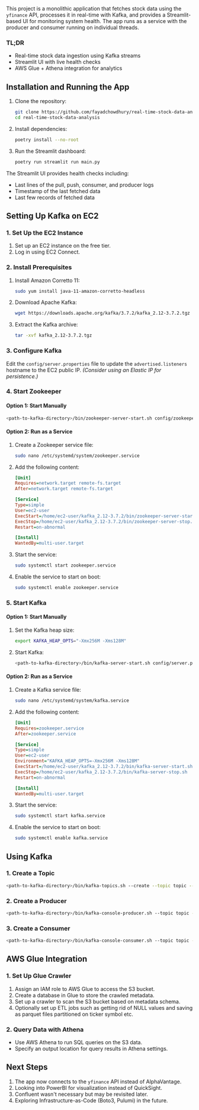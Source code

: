 This project is a monolithic application that fetches stock data using the `yfinance` API, processes it in real-time with Kafka, and provides a Streamlit-based UI for monitoring system health. The app runs as a service with the producer and consumer running on individual threads.

### TL;DR

- Real-time stock data ingestion using Kafka streams
- Streamlit UI with live health checks
- AWS Glue + Athena integration for analytics

## Installation and Running the App
1. Clone the repository:
   ```bash
   git clone https://github.com/fayadchowdhury/real-time-stock-data-analysis.git
   cd real-time-stock-data-analysis
   ```
2. Install dependencies:
   ```bash
   poetry install --no-root
   ```
3. Run the Streamlit dashboard:
   ```bash
   poetry run streamlit run main.py
   ```

The Streamlit UI provides health checks including:
- Last lines of the pull, push, consumer, and producer logs
- Timestamp of the last fetched data
- Last few records of fetched data

## Setting Up Kafka on EC2

### 1. Set Up the EC2 Instance
1. Set up an EC2 instance on the free tier.
2. Log in using EC2 Connect.

### 2. Install Prerequisites
1. Install Amazon Corretto 11:
   ```bash
   sudo yum install java-11-amazon-corretto-headless
   ```
2. Download Apache Kafka:
   ```bash
   wget https://downloads.apache.org/kafka/3.7.2/kafka_2.12-3.7.2.tgz
   ```
3. Extract the Kafka archive:
   ```bash
   tar -xvf kafka_2.12-3.7.2.tgz
   ```

### 3. Configure Kafka
Edit the `config/server.properties` file to update the `advertised.listeners` hostname to the EC2 public IP. *(Consider using an Elastic IP for persistence.)*

### 4. Start Zookeeper
#### Option 1: Start Manually
```bash
<path-to-kafka-directory>/bin/zookeeper-server-start.sh config/zookeeper.properties
```

#### Option 2: Run as a Service
1. Create a Zookeeper service file:
   ```bash
   sudo nano /etc/systemd/system/zookeeper.service
   ```
2. Add the following content:
   ```ini
   [Unit]
   Requires=network.target remote-fs.target
   After=network.target remote-fs.target

   [Service]
   Type=simple
   User=ec2-user
   ExecStart=/home/ec2-user/kafka_2.12-3.7.2/bin/zookeeper-server-start.sh /home/ec2-user/kafka_2.12-3.7.2/config/zookeeper.properties
   ExecStop=/home/ec2-user/kafka_2.12-3.7.2/bin/zookeeper-server-stop.sh
   Restart=on-abnormal

   [Install]
   WantedBy=multi-user.target
   ```
3. Start the service:
   ```bash
   sudo systemctl start zookeeper.service
   ```
4. Enable the service to start on boot:
   ```bash
   sudo systemctl enable zookeeper.service
   ```

### 5. Start Kafka
#### Option 1: Start Manually
1. Set the Kafka heap size:
   ```bash
   export KAFKA_HEAP_OPTS="-Xmx256M -Xms128M"
   ```
2. Start Kafka:
   ```bash
   <path-to-kafka-directory>/bin/kafka-server-start.sh config/server.properties
   ```

#### Option 2: Run as a Service
1. Create a Kafka service file:
   ```bash
   sudo nano /etc/systemd/system/kafka.service
   ```
2. Add the following content:
   ```ini
   [Unit]
   Requires=zookeeper.service
   After=zookeeper.service

   [Service]
   Type=simple
   User=ec2-user
   Environment="KAFKA_HEAP_OPTS=-Xmx256M -Xms128M"
   ExecStart=/home/ec2-user/kafka_2.12-3.7.2/bin/kafka-server-start.sh /home/ec2-user/kafka_2.12-3.7.2/config/server.properties
   ExecStop=/home/ec2-user/kafka_2.12-3.7.2/bin/kafka-server-stop.sh
   Restart=on-abnormal

   [Install]
   WantedBy=multi-user.target
   ```
3. Start the service:
   ```bash
   sudo systemctl start kafka.service
   ```
4. Enable the service to start on boot:
   ```bash
   sudo systemctl enable kafka.service
   ```



## Using Kafka

### 1. Create a Topic
```bash
<path-to-kafka-directory>/bin/kafka-topics.sh --create --topic topic --bootstrap-server ec2-public-ip:9092 --replication-factor 1 --partitions 1
```

### 2. Create a Producer
```bash
<path-to-kafka-directory>/bin/kafka-console-producer.sh --topic topic --bootstrap-server ec2-public-ip:9092
```

### 3. Create a Consumer
```bash
<path-to-kafka-directory>/bin/kafka-console-consumer.sh --topic topic --bootstrap-server ec2-public-ip:9092
```



## AWS Glue Integration

### 1. Set Up Glue Crawler
1. Assign an IAM role to AWS Glue to access the S3 bucket.
2. Create a database in Glue to store the crawled metadata.
3. Set up a crawler to scan the S3 bucket based on metadata schema.
4. Optionally set up ETL jobs such as getting rid of NULL values and saving as parquet files partitioned on ticker symbol etc.

### 2. Query Data with Athena
- Use AWS Athena to run SQL queries on the S3 data.
- Specify an output location for query results in Athena settings.



## Next Steps
1. The app now connects to the `yfinance` API instead of AlphaVantage.
2. Looking into PowerBI for visualization instead of QuickSight.
3. Confluent wasn't necessary but may be revisited later.
4. Exploring Infrastructure-as-Code (Boto3, Pulumi) in the future.
